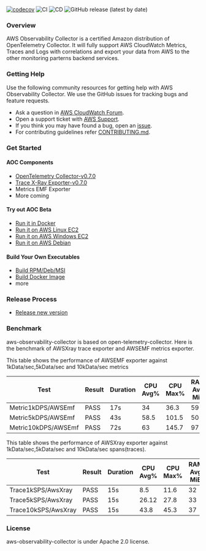 [![codecov](https://codecov.io/gh/mxiamxia/aws-opentelemetry-collector/branch/master/graph/badge.svg)](https://codecov.io/gh/mxiamxia/aws-opentelemetry-collector)
![CI](https://github.com/mxiamxia/aws-opentelemetry-collector/workflows/CI/badge.svg)
![CD](https://github.com/mxiamxia/aws-opentelemetry-collector/workflows/CD/badge.svg)
![GitHub release (latest by date)](https://img.shields.io/github/v/release/mxiamxia/aws-opentelemetry-collector)


### Overview

AWS Observability Collector is a certified Amazon distribution of OpenTelemetry Collector. It will fully support AWS CloudWatch Metrics, Traces and Logs with correlations and export your data from AWS to the other monitoring parterns backend services.

### Getting Help

Use the following community resources for getting help with AWS Observability Collector. We use the GitHub issues for tracking bugs and feature requests.

* Ask a question in [AWS CloudWatch Forum](https://forums.aws.amazon.com/forum.jspa?forumID=138).
* Open a support ticket with [AWS Support](http://docs.aws.amazon.com/awssupport/latest/user/getting-started.html).
* If you think you may have found a bug, open an [issue](https://github.com/mxiamxia/aws-opentelemetry-collector/issues/new).
* For contributing guidelines refer [CONTRIBUTING.md](https://github.com/mxiamxia/aws-opentelemetry-collector/blob/master/CONTRIBUTING.md).

### Get Started

#### AOC Components
* [OpenTelemetry Collector-v0.7.0](https://github.com/open-telemetry/opentelemetry-collector/)
* [Trace X-Ray Exporter-v0.7.0](https://github.com/open-telemetry/opentelemetry-collector-contrib/tree/master/exporter/awsxrayexporter)
* Metrics EMF Exporter
* More coming

#### Try out AOC Beta
* [Run it in Docker](docs/developers/docker-demo.md)
* [Run it on AWS Linux EC2](docs/developers/linux-rpm-demo.md)
* [Run it on AWS Windows EC2](docs/developers/windows-other-demo.md)
* [Run it on AWS Debian](docs/developers/debian-deb-demo.md)

#### Build Your Own Executables
* [Build RPM/Deb/MSI](docs/developers/build-aoc.md)
* [Build Docker Image](docs/developers/build-aoc.md)
* more

### Release Process
* [Release new version](docs/developers/release-new-version.md)

### Benchmark

aws-observability-collector is based on open-telemetry-collector. Here is the benchmark of AWSXray trace exporter and AWSEMF metrics exporter.

This table shows the performance of AWSEMF exporter  against 1kData/sec,5kData/sec and 10kData/sec metrics

| Test                | Result | Duration | CPU Avg% | CPU Max% | RAM Avg MiB | RAM Max MiB | Sent Items | Received Items |
|---------------------|--------|----------|----------|----------|-------------|-------------|------------|----------------|
| Metric1kDPS/AWSEmf  | PASS   | 17s      |       34 |     36.3 |          59 |          82 |     105000 |         105000 |
| Metric5kDPS/AWSEmf  | PASS   | 43s      |     58.5 |    101.5 |         505 |         678 |     508200 |         508200 |
| Metric10kDPS/AWSEmf | PASS   | 72s      |       63 |    145.7 |         971 |        1178 |     849100 |         849100 |

This table shows the performance of AWSXray  exporter against 1kData/sec,5kData/sec and 10kData/sec spans(traces).

| Test                | Result | Duration | CPU Avg% | CPU Max% | RAM Avg MiB | RAM Max MiB | Sent Items | Received Items |
|---------------------|--------|----------|----------|----------|-------------|-------------|------------|----------------|
| Trace1kSPS/AwsXray  | PASS   | 15s      |      8.5 |     11.6 |          32 |          36 |      15000 |          15000 |
| Trace5kSPS/AwsXray  | PASS   | 15s      |    26.12 |     27.8 |          33 |          38 |      74400 |          74400 |
| Trace10kSPS/AwsXray | PASS   | 15s      |     43.8 |     45.3 |          37 |          43 |     132500 |         132500 |


### License
aws-observability-collector is under Apache 2.0 license.
